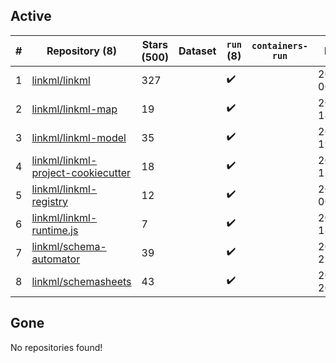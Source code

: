 ## Active
| # | Repository (8) | Stars (500) | Dataset | `run` (8) | `containers-run` | Last Modified |
| --- | --- | --- | --- | --- | --- | --- |
| 1 | [linkml/linkml](https://github.com/linkml/linkml) | 327 |  | :heavy_check_mark: |  | 2024-12-02 00:57:21+00:00 |
| 2 | [linkml/linkml-map](https://github.com/linkml/linkml-map) | 19 |  | :heavy_check_mark: |  | 2024-11-26 18:43:00+00:00 |
| 3 | [linkml/linkml-model](https://github.com/linkml/linkml-model) | 35 |  | :heavy_check_mark: |  | 2024-11-22 19:00:49+00:00 |
| 4 | [linkml/linkml-project-cookiecutter](https://github.com/linkml/linkml-project-cookiecutter) | 18 |  | :heavy_check_mark: |  | 2024-10-25 15:02:38+00:00 |
| 5 | [linkml/linkml-registry](https://github.com/linkml/linkml-registry) | 12 |  | :heavy_check_mark: |  | 2024-02-27 00:23:18+00:00 |
| 6 | [linkml/linkml-runtime.js](https://github.com/linkml/linkml-runtime.js) | 7 |  | :heavy_check_mark: |  | 2023-06-12 18:56:08+00:00 |
| 7 | [linkml/schema-automator](https://github.com/linkml/schema-automator) | 39 |  | :heavy_check_mark: |  | 2024-08-19 22:42:22+00:00 |
| 8 | [linkml/schemasheets](https://github.com/linkml/schemasheets) | 43 |  | :heavy_check_mark: |  | 2024-09-05 20:24:53+00:00 |

## Gone
No repositories found!
